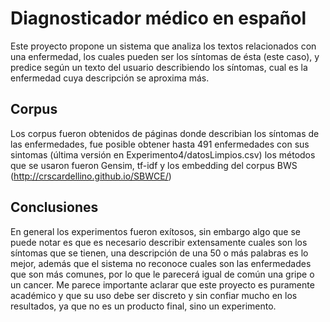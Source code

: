 # Diagnosticador médico en español
Este proyecto propone un sistema que analiza los textos relacionados con una enfermedad, los cuales pueden ser los síntomas de ésta (este caso), y predice según un texto del usuario describiendo los síntomas, cual es la enfermedad cuya descripción se aproxima más.
## Corpus
Los corpus fueron obtenidos de páginas donde describian los síntomas de las enfermedades, fue posible obtener hasta 491 enfermedades con sus sintomas (última versión en Experimento4/datosLimpios.csv) los métodos que se usaron fueron Gensim, tf-idf y los embedding del corpus BWS (http://crscardellino.github.io/SBWCE/)
## Conclusiones
En general los experimentos fueron exítosos, sin embargo algo que se puede notar es que es necesario describir extensamente cuales son los síntomas que se tienen, una descripción de una 50 o más palabras es lo mejor, además que el sistema no reconoce cuales son las enfermedades que son más comunes, por lo que le parecerá igual de común una gripe o un cancer. Me parece importante aclarar que este proyecto es puramente académico y que su uso debe ser discreto y sin confiar mucho en los resultados, ya que no es un producto final, sino un experimento.